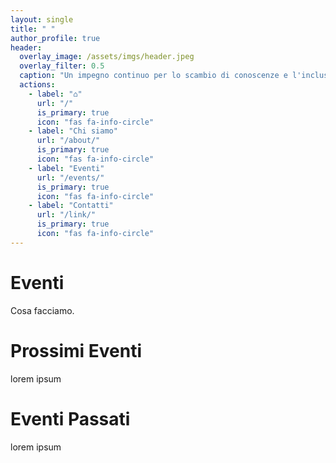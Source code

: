 ```yaml
---
layout: single
title: " "
author_profile: true
header:
  overlay_image: /assets/imgs/header.jpeg
  overlay_filter: 0.5
  caption: "Un impegno continuo per lo scambio di conoscenze e l'inclusione sociale"
  actions:
    - label: "⌂"
      url: "/"
      is_primary: true
      icon: "fas fa-info-circle"
    - label: "Chi siamo"
      url: "/about/"
      is_primary: true
      icon: "fas fa-info-circle"
    - label: "Eventi"
      url: "/events/"
      is_primary: true
      icon: "fas fa-info-circle"
    - label: "Contatti"
      url: "/link/"
      is_primary: true
      icon: "fas fa-info-circle"
---
```


# Eventi
Cosa facciamo.

# Prossimi Eventi
lorem ipsum

# Eventi Passati
lorem ipsum
